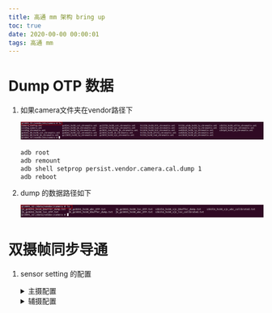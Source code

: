 ```yaml
---
title: 高通 mm 架构 bring up
toc: true
date: 2020-00-00 00:00:01
tags: 高通 mm 
---
```


#  Dump OTP 数据

1. 如果camera文件夹在vendor路径下

   ![camera 配置路径](%E9%AB%98%E9%80%9A%20mm%20%E6%9E%B6%E6%9E%84%20bring%20up/image-20201130153505584.png)

   ```mariadb
   adb root
   adb remount
   adb shell setprop persist.vendor.camera.cal.dump 1
   adb reboot
   ```

2. dump 的数据路径如下

   ![OTP 数据路径](%E9%AB%98%E9%80%9A%20mm%20%E6%9E%B6%E6%9E%84%20bring%20up/image-20201130153815551.png)



# 双摄帧同步导通

1. sensor setting 的配置

   <details>
   <summary>主摄配置</summary>
   
   ```c
   //vendor/qcom/proprietary/mm-camera/mm-camera2/media-controller/modules/sensors/sensor/libs/hi1336_hs70_hlt/hi1336_lib.h
   #define DUAL_CAM_MASTER_SETTINGS \
   { \
     {0x0250, 0x0100, 0x0000}, \
     {0x0254, 0x1c00, 0x0000}, \
     {0x0256, 0x0000, 0x0000}, \
     {0x0258, 0x0001, 0x0000}, \
     {0x025A, 0x0000, 0x0000}, \
     {0x025C, 0x0000, 0x0000}, \
   }
   
   static sensor_lib_t sensor_lib_ptr =
   {
     .dualcam_master_settings =
     {
       .reg_setting_a = DUAL_CAM_MASTER_SETTINGS,
       .addr_type = CAMERA_I2C_WORD_ADDR,
       .data_type = CAMERA_I2C_WORD_DATA,
       .delay = 0,
       .size = 6,
     },
   }
   ```
   
   </details>
   
      <details>
   <summary>辅摄配置</summary>
   
   ```c
   #define DUAL_CAM_SLAVE_SETTINGS \
   { \
       {0x3002, 0x00, 0x00}, \
       {0x3823, 0x30, 0x00}, \
       {0x3824, 0x00, 0x00}, \
       {0x3825, 0x20, 0x00}, \
       {0x3826, 0x00, 0x00}, \
       {0x3827, 0x04, 0x00}, \
   }
   
   static sensor_lib_t sensor_lib_ptr =
   {
       .dualcam_slave_settings =
       {
         .reg_setting_a = DUAL_CAM_SLAVE_SETTINGS,
         .addr_type = CAMERA_I2C_WORD_ADDR,
         .data_type = CAMERA_I2C_BYTE_DATA,
         .delay = 0,
         .size = 6,
       },
   }
   ```
   
   </details>

